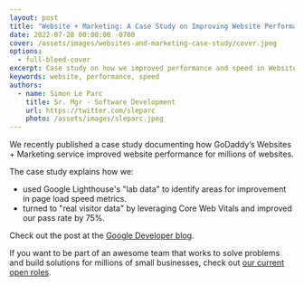 ```yaml
---
layout: post
title: "Website + Marketing: A Case Study on Improving Website Performance"
date: 2022-07-28 00:00:00 -0700
cover: /assets/images/websites-and-marketing-case-study/cover.jpeg
options:
  - full-bleed-cover
excerpt: Case study on how we improved performance and speed in Website + Marketing.
keywords: website, performance, speed
authors:
  - name: Simon Le Parc
    title: Sr. Mgr - Software Development
    url: https://twitter.com/sleparc
    photo: /assets/images/sleparc.jpeg
---
```


We recently published a case study documenting how GoDaddy’s Websites + Marketing service improved website performance for millions of websites.

The case study explains how we:

- used Google Lighthouse's "lab data" to identify areas for improvement in page load speed metrics.
- turned to "real visitor data" by leveraging Core Web Vitals and improved our pass rate by 75%.

Check out the post at the [Google Developer blog](https://web.dev/godaddy/).

If you want to be part of an awesome team that works to solve problems and build solutions for millions of small businesses, check out [our current open roles](https://grnh.se/4946c0fe3us).
